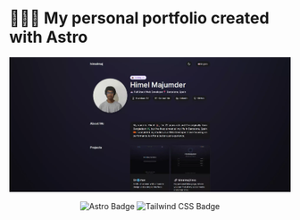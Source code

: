 # 🧑🏾‍💻 My personal portfolio created with Astro

<div align="center">
<a href="https://himelmaj.vercel.app/">
<img src="./public/screenshot.webp">
</a>
<p></p>
</div>

<div align="center">

![Astro Badge](https://img.shields.io/badge/Astro-FF3E00?logo=astro&logoColor=fff&style=flat)
![Tailwind CSS Badge](https://img.shields.io/badge/Tailwind%20CSS-06B6D4?logo=tailwindcss&logoColor=fff&style=flat)

</div>
